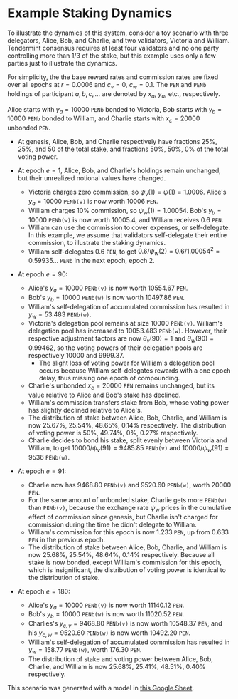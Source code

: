 # Example Staking Dynamics

To illustrate the dynamics of this system, consider a toy scenario with three
delegators, Alice, Bob, and Charlie, and two validators, Victoria and
William.  Tendermint consensus requires at least four validators and no one
party controlling more than $1/3$ of the stake, but this example uses only a few parties just to illustrate the dynamics.

For simplicity, the the base reward rates and commission rates
are fixed over all epochs at $r = 0.0006$ and $c_v = 0$, $c_w = 0.1$.
The `PEN` and `PENb` holdings of participant $a, b, c, \ldots$ are
denoted by $x_a$, $y_a$, etc., respectively.

Alice starts with $y_a = 10000$ `PENb` bonded to Victoria, Bob starts with $y_b = 10000$ `PENb` bonded to William, and Charlie starts with $x_c =  20000$ unbonded `PEN`.

- At genesis, Alice, Bob, and Charlie respectively have fractions $25\%$, $25\%$, and $50%$ of the total stake, and fractions $50\%$, $50\%$, $0\%$ of the total voting power.

- At epoch $e = 1$, Alice, Bob, and Charlie's holdings remain unchanged, but their unrealized notional values have changed.
    - Victoria charges zero commission, so $\psi_v(1) = \psi(1) = 1.0006$.  Alice's $y_a = 10000$ `PENb(v)` is now worth $10006$ `PEN`.
    - William charges $10\%$ commission, so $\psi_w(1) = 1.00054$.  Bob's $y_b = 10000$ `PENb(w)` is now worth $10005.4$, and William receives $0.6$ `PEN`.
    - William can use the commission to cover expenses, or self-delegate.  In this example, we assume that validators self-delegate their entire commission, to illustrate the staking dynamics.
    - William self-delegates $0.6$ `PEN`, to get $0.6 / \psi_w(2) = 0.6 / 1.00054^2 = 0.59935\ldots$ `PENb` in the next epoch, epoch $2$.

- At epoch $e = 90$:
    - Alice's $y_a = 10000$ `PENb(v)` is now worth $10554.67$ `PEN`.
    - Bob's $y_b = 10000$ `PENb(w)` is now worth $10497.86$ `PEN`.
    - William's self-delegation of accumulated commission has resulted in $y_w = 53.483$ `PENb(w)`.
    - Victoria's delegation pool remains at size $10000$ `PENb(v)`.  William's delegation pool has increased to $10053.483$ `PENb(w)`.  However, their respective adjustment factors are now $\theta_v(90) = 1$ and $\theta_w(90) = 0.99462$, so the voting powers of their delegation pools are respectively $10000$ and $9999.37$.
        - The slight loss of voting power for William's delegation pool occurs because William self-delegates rewards with a one epoch delay, thus missing one epoch of compounding.
    - Charlie's unbonded $x_c = 20000$ `PEN` remains unchanged, but its value relative to Alice and Bob's stake has declined.  
    - William's commission transfers stake from Bob, whose voting power has slightly declined relative to Alice's.
    - The distribution of stake between Alice, Bob, Charlie, and William is now $25.67\%$, $25.54\%$, $48.65\%$, $0.14\%$ respectively.  The distribution of voting power is $50\%$, $49.74\%$, $0\%$, $0.27\%$ respectively.
    - Charlie decides to bond his stake, split evenly between Victoria and William, to get $10000 / \psi_v(91) = 9485.85$ `PENb(v)` and $10000 / \psi_w(91) = 9536$ `PENb(w)`.

- At epoch $e = 91$:
    - Charlie now has $9468.80$ `PENb(v)` and $9520.60$ `PENb(w)`, worth $20000$ `PEN`.
    - For the same amount of unbonded stake, Charlie gets more `PENb(w)` than `PENb(v)`, because the exchange rate $\psi_w$ prices in the cumulative effect of commission since genesis, but Charlie isn't charged for commission during the time he didn't delegate to William.
    - William's commission for this epoch is now $1.233$ `PEN`, up from $0.633$ `PEN` in the previous epoch.
    - The distribution of stake between Alice, Bob, Charlie, and William is now $25.68\%$, $25.54\%$, $48.64\%$, $0.14\%$ respectively.  Because all stake is now bonded, except William's commission for this epoch, which is insignificant, the distribution of voting power is identical to the distribution of stake.

- At epoch $e = 180$:
    - Alice's $y_a = 10000$ `PENb(v)` is now worth $11140.12$ `PEN`.
    - Bob's $y_b = 10000$ `PENb(w)` is now worth $11020.52$ `PEN`.
    - Charlies's $y_{c,v} = 9468.80$ `PENb(v)` is now worth $10548.37$ `PEN`, and his $y_{c,w} = 9520.60$ `PENb(w)` is now worth $10492.20$ `PEN`.
    - William's self-delegation of accumulated commission has resulted in $y_w = 158.77$ `PENb(w)`, worth $176.30$ `PEN`.
    - The distribution of stake and voting power between Alice, Bob, Charlie, and William is now $25.68\%$, $25.41\%$, $48.51\%$, $0.40\%$ respectively.

This scenario was generated with a model in [this Google Sheet](https://docs.google.com/spreadsheets/d/1xUroRBT4rL9KumRbKVvxmkyC5m1zqCaaQWoeZv4P5PA/edit?usp=sharing).
